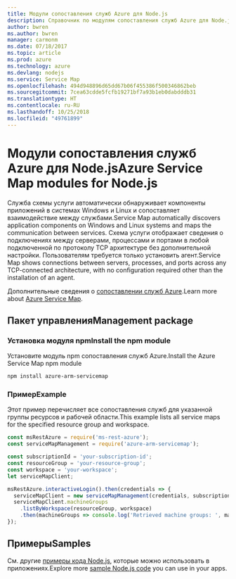 ```yaml
---
title: Модули сопоставления служб Azure для Node.js
description: Справочник по модулям сопоставления служб Azure для Node.js
author: bwren
ms.author: bwren
manager: carmonm
ms.date: 07/18/2017
ms.topic: article
ms.prod: azure
ms.technology: azure
ms.devlang: nodejs
ms.service: Service Map
ms.openlocfilehash: 494d948896d65dd67b06f455386f500346862beb
ms.sourcegitcommit: 7cea63cdde5fcfb19271bf7a93b1eb0dabdddb31
ms.translationtype: HT
ms.contentlocale: ru-RU
ms.lasthandoff: 10/25/2018
ms.locfileid: "49761899"
---
```

# <a name="azure-service-map-modules-for-nodejs"></a><span data-ttu-id="aa4ea-103">Модули сопоставления служб Azure для Node.js</span><span class="sxs-lookup"><span data-stu-id="aa4ea-103">Azure Service Map modules for Node.js</span></span>

<span data-ttu-id="aa4ea-104">Служба схемы услуги автоматически обнаруживает компоненты приложений в системах Windows и Linux и сопоставляет взаимодействие между службами.</span><span class="sxs-lookup"><span data-stu-id="aa4ea-104">Service Map automatically discovers application components on Windows and Linux systems and maps the communication between services.</span></span> <span data-ttu-id="aa4ea-105">Схема услуги отображает сведения о подключениях между серверами, процессами и портами в любой подключенной по протоколу TCP архитектуре без дополнительной настройки. Пользователям требуется только установить агент.</span><span class="sxs-lookup"><span data-stu-id="aa4ea-105">Service Map shows connections between servers, processes, and ports across any TCP-connected architecture, with no configuration required other than the installation of an agent.</span></span>

<span data-ttu-id="aa4ea-106">Дополнительные сведения о [сопоставлении служб Azure](https://docs.microsoft.com/azure/operations-management-suite/operations-management-suite-service-map).</span><span class="sxs-lookup"><span data-stu-id="aa4ea-106">Learn more about [Azure Service Map](https://docs.microsoft.com/azure/operations-management-suite/operations-management-suite-service-map).</span></span>

## <a name="management-package"></a><span data-ttu-id="aa4ea-107">Пакет управления</span><span class="sxs-lookup"><span data-stu-id="aa4ea-107">Management package</span></span>

### <a name="install-the-npm-module"></a><span data-ttu-id="aa4ea-108">Установка модуля npm</span><span class="sxs-lookup"><span data-stu-id="aa4ea-108">Install the npm module</span></span>

<span data-ttu-id="aa4ea-109">Установите модуль npm сопоставления служб Azure.</span><span class="sxs-lookup"><span data-stu-id="aa4ea-109">Install the Azure Service Map npm module</span></span>

```bash
npm install azure-arm-servicemap
```

### <a name="example"></a><span data-ttu-id="aa4ea-110">Пример</span><span class="sxs-lookup"><span data-stu-id="aa4ea-110">Example</span></span>

<span data-ttu-id="aa4ea-111">Этот пример перечисляет все сопоставления служб для указанной группы ресурсов и рабочей области.</span><span class="sxs-lookup"><span data-stu-id="aa4ea-111">This example lists all service maps for the specified resource group and workspace.</span></span>

```javascript
const msRestAzure = require('ms-rest-azure');
const serviceMapManagement = require('azure-arm-servicemap');

const subscriptionId = 'your-subscription-id';
const resourceGroup = 'your-resource-group';
const workspace = 'your-workspace';
let serviceMapClient;

msRestAzure.interactiveLogin().then(credentials => {
  serviceMapClient = new serviceMapManagement(credentials, subscriptionId);
  serviceMapClient.machineGroups
    .listByWorkspace(resourceGroup, workspace)
    .then(machineGroups => console.log('Retrieved machine groups: ', machineGroups));
});
```

## <a name="samples"></a><span data-ttu-id="aa4ea-112">Примеры</span><span class="sxs-lookup"><span data-stu-id="aa4ea-112">Samples</span></span>

<span data-ttu-id="aa4ea-113">См. другие [примеры кода Node.js](https://azure.microsoft.com/resources/samples/?platform=nodejs), которые можно использовать в приложениях.</span><span class="sxs-lookup"><span data-stu-id="aa4ea-113">Explore more [sample Node.js code](https://azure.microsoft.com/resources/samples/?platform=nodejs) you can use in your apps.</span></span>
